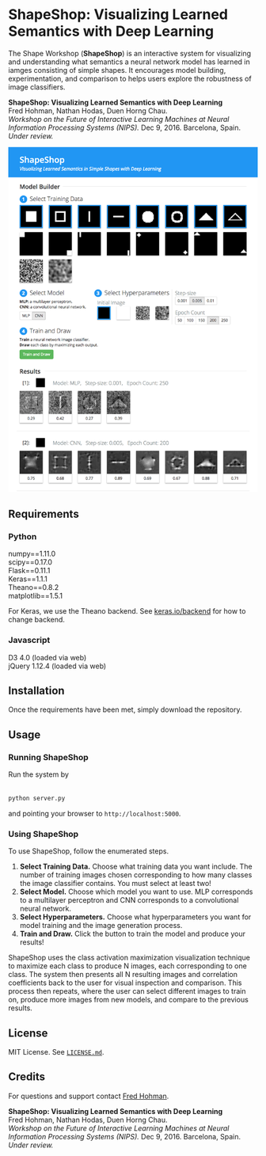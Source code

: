 # ShapeShop: Visualizing Learned Semantics with Deep Learning

The Shape Workshop (**ShapeShop**) is an interactive system for visualizing and understanding what semantics a neural network model has learned in iamges consisting of simple shapes. It encourages model building, experimentation, and comparison to helps users explore the robustness of image classifiers. 

**ShapeShop: Visualizing Learned Semantics with Deep Learning**  
Fred Hohman, Nathan Hodas, Duen Horng Chau.  
*Workshop on the Future of Interactive Learning Machines at Neural Information Processing Systems (NIPS).* Dec 9, 2016. Barcelona, Spain. *Under review.*

![UI](images/ui.png)

## Requirements 

### Python
numpy==1.11.0  
scipy==0.17.0  
Flask==0.11.1  
Keras==1.1.1  
Theano==0.8.2  
matplotlib==1.5.1

For Keras, we use the Theano backend. See [keras.io/backend](https://keras.io/backend/) for how to change backend.

### Javascript
D3 4.0 (loaded via web)  
jQuery 1.12.4 (loaded via web)

## Installation 

Once the requirements have been met, simply download the repository. 

## Usage

### Running ShapeShop

Run the system by 
```bash

python server.py
```
and pointing your browser to `http://localhost:5000`.

### Using ShapeShop

To use ShapeShop, follow the enumerated steps. 

1. **Select Training Data.** Choose what training data you want include. The number of training images chosen corresponding to how many classes the image classifier contains. You must select at least two!
2. **Select Model.** Choose which model you want to use. MLP corresponds to a multilayer perceptron and CNN corresponds to a convolutional neural network.
3. **Select Hyperparameters.** Choose what hyperparameters you want for model training and the image generation process.
4. **Train and Draw.** Click the button to train the model and produce your results!

ShapeShop uses the class activation maximization visualization technique to maximize each class to produce N images, each corresponding to one class. The system then presents all N resulting images and correlation coefficients back to the user for visual inspection and comparison. This process then repeats, where the user can select different images to train on, produce more images from new models, and compare to the previous results.

## License

MIT License. See [`LICENSE.md`](LICENSE.md).

## Credits 

For questions and support contact [Fred Hohman](http://www.fredhohman.com).

**ShapeShop: Visualizing Learned Semantics with Deep Learning**  
Fred Hohman, Nathan Hodas, Duen Horng Chau.  
*Workshop on the Future of Interactive Learning Machines at Neural Information Processing Systems (NIPS).* Dec 9, 2016. Barcelona, Spain. *Under review.*
